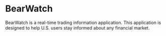 # BearWatch
BearWatch is a real-time trading information application. This application is designed to help U.S. users stay informed about any financial market.
